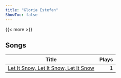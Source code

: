 ```yaml
---
title: "Gloria Estefan"
ShowToc: false
---
```


{{< more >}}

## Songs
Title | Plays 
----- | -----: 
[Let It Snow, Let It Snow, Let It Snow](/songs/let-it-snow-let-it-snow-let-it-snow) | 1

